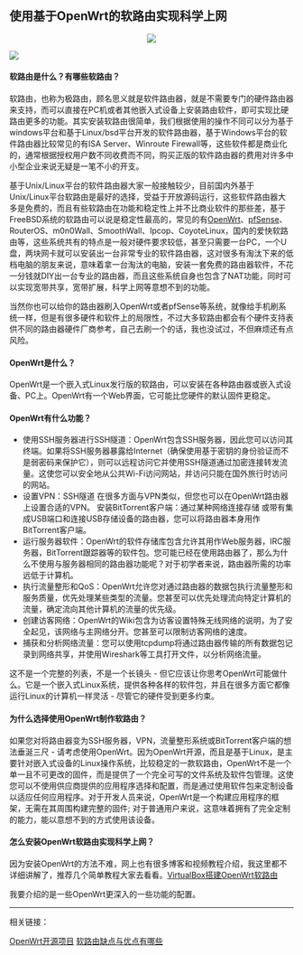 ## 使用基于OpenWrt的软路由实现科学上网
<div align="center">
    <img src="https://avatars0.githubusercontent.com/u/2528830?s=200&v=4">
    <br>
</div>

![](https://raw.githubusercontent.com/ckjbug/xiaokui/master/split.png)

#### 软路由是什么？有哪些软路由？

软路由，也称为极路由，顾名思义就是软件路由器，就是不需要专门的硬件路由器来支持，而可以直接在PC机或者其他嵌入式设备上安装路由软件，即可实现比硬路由更多的功能。其实安装软路由很简单，我们根据使用的操作不同可以分为基于windows平台和基于Linux/bsd平台开发的软件路由器，基于Windows平台的软件路由器比较常见的有ISA Server、Winroute Firewall等，这些软件都是商业化的，通常根据授权用户数不同收费而不同，购买正版的软件路由器的费用对许多中小型企业来说无疑是一笔不小的开支。

基于Unix/Linux平台的软件路由器大家一般接触较少，目前国内外基于Unix/Linux平台软路由是最好的选择，受益于开放源码运行，这些软件路由器大多是免费的，而且有些软路由在功能和稳定性上并不比商业软件的那些差，基于FreeBSD系统的软路由可以说是稳定性最高的，常见的有[OpenWrt](https://openwrt.org/)、[pfSense](https://www.pfsense.org/)、RouterOS、m0n0Wall、SmoothWall、Ipcop、CoyoteLinux，国内的爱快软路由等，这些系统共有的特点是一般对硬件要求较低，甚至只需要一台PC，一个U盘，两块网卡就可以安装出一台非常专业的软件路由器，这对很多有淘汰下来的低档电脑的朋友来说，意味着拿一台淘汰的电脑，安装一套免费的路由器软件，不花一分钱就DIY出一台专业的路由器，而且这些系统自身也包含了NAT功能，同时可以实现宽带共享，宽带扩展，科学上网等意想不到的功能。

当然你也可以给你的路由器刷入OpenWrt或者pfSense等系统，就像给手机刷系统一样，但是有很多硬件和软件上的局限性，不过大多软路由都会有个硬件支持表供不同的路由器硬件厂商参考，自己去刷一个的话，我也没试过，不但麻烦还有点风险。

#### OpenWrt是什么？

OpenWrt是一个嵌入式Linux发行版的软路由，可以安装在各种路由器或嵌入式设备、PC上。OpenWrt有一个Web界面，它可能比您硬件的默认固件更稳定。

#### OpenWrt有什么功能？

- 使用SSH服务器进行SSH隧道：OpenWrt包含SSH服务器，因此您可以访问其终端。如果将SSH服务器暴露给Internet（确保使用基于密钥的身份验证而不是弱密码来保护它），则可以远程访问它并使用SSH隧道通过加密连接转发流量。这使您可以安全地从公共Wi-Fi访问网站，并访问只能在国外旅行时访问的网站。
- 设置VPN：SSH隧道 在很多方面与VPN类似，但您也可以在OpenWrt路由器上设置合适的VPN。
安装BitTorrent客户端：通过某种网络连接存储  或带有集成USB端口和连接USB存储设备的路由器，您可以将路由器本身用作BitTorrent客户端。
- 运行服务器软件：OpenWrt的软件存储库包含允许其用作Web服务器，IRC服务器，BitTorrent跟踪器等的软件包。您可能已经在使用路由器了，那么为什么不使用与服务器相同的路由器功能呢？对于初学者来说，路由器所需的功率远低于计算机。
- 执行流量整形和QoS：OpenWrt允许您对通过路由器的数据包执行流量整形和服务质量，优先处理某些类型的流量。您甚至可以优先处理流向特定计算机的流量，确定流向其他计算机的流量的优先级。
- 创建访客网络：OpenWrt的Wiki包含为访客设置特殊无线网络的说明，为了安全起见，该网络与主网络分开。您甚至可以限制访客网络的速度。
- 捕获和分析网络流量：您可以使用tcpdump将通过路由器传输的所有数据包记录到网络共享，并使用Wireshark等工具打开文件，以分析网络流量。

这不是一个完整的列表，不是一个长镜头 - 但它应该让你思考OpenWrt可能做什么。它是一个嵌入式Linux系统，提供各种各样的软件包，并且在很多方面它都像运行Linux的计算机一样灵活 - 尽管它的硬件受到更多约束。


#### 为什么选择使用OpenWrt制作软路由？

如果您对将路由器变为SSH服务器，VPN，流量整形系统或BitTorrent客户端的想法垂涎三尺 - 请考虑使用OpenWrt。因为OpenWrt开源，而且是基于Linux，是主要针对嵌入式设备的Linux操作系统，比较稳定的一款软路由，OpenWrt不是一个单一且不可更改的固件，而是提供了一个完全可写的文件系统及软件包管理。这使您可以不使用供应商提供的应用程序选择和配置，而是通过使用软件包来定制设备以适应任何应用程序。对于开发人员来说，OpenWrt是一个构建应用程序的框架，无需在其周围构建完整的固件; 对于普通用户来说，这意味着拥有了完全定制的能力，能以意想不到的方式使用该设备。


#### 怎么安装OpenWrt软路由实现科学上网？

因为安装OpenWrt的方法不难，网上也有很多博客和视频教程介绍，我这里都不详细讲解了，推荐几个简单教程大家去看看。[VirtualBox搭建OpenWrt软路由](https://blog.csdn.net/lvshaorong/article/details/80935503)

我要介绍的是一些OpenWrt更深入的一些功能的配置。

---------

相关链接：

[OpenWrt开源项目](https://github.com/openwrt)
[软路由缺点与优点有哪些](https://baike.1688.com/doc/view-d2742189.html)

